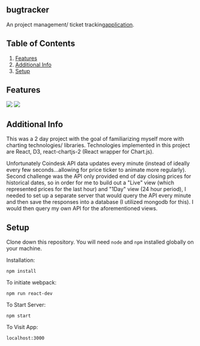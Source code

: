 ## bugtracker

An project management/ ticket tracking<a href="https://bugtracker0.herokuapp.com">application</a>.


## Table of Contents

1. [Features](#features)
1. [Additional Info](#additional-info)
1. [Setup](#setup)

## Features

<img src="https://media.giphy.com/media/dxh8r9WvGnGvniwtrW/giphy.gif">
<img src="https://media.giphy.com/media/f6n1YJWuTwuPT26zAi/giphy.gif">

## Additional Info

This was a 2 day project with the goal of familiarizing myself more with charting technologies/ libraries. Technologies implemented in this project are React, D3, react-chartjs-2 (React wrapper for Chart.js).

Unfortunately Coindesk API data updates every minute (instead of ideally every few seconds...allowing for price ticker to animate more regularly). Second challenge was the API only provided end of day closing prices for historical dates, so in order for me to build out a "Live" view (which represented prices for the last hour) and "1Day" view (24 hour period), I needed to set up a separate server that would query the API every minute and then save the responses into a database (I utilized mongodb for this). I would then query my own API for the aforementioned views.


## Setup

Clone down this repository. You will need `node` and `npm` installed globally on your machine.  

Installation:

`npm install`  

To initiate webpack:

`npm run react-dev`

To Start Server:

`npm start`  

To Visit App:

`localhost:3000`  
